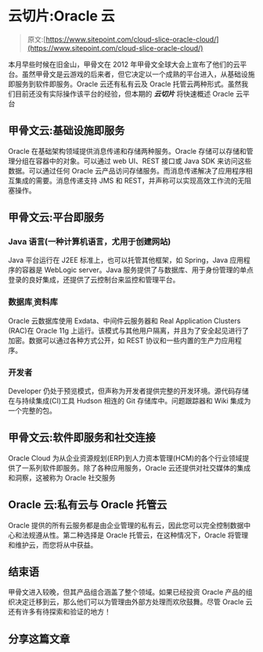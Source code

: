 # 云切片:Oracle 云

> 原文:[https://www.sitepoint.com/cloud-slice-oracle-cloud/](https://www.sitepoint.com/cloud-slice-oracle-cloud/)

本月早些时候在旧金山，甲骨文在 2012 年甲骨文全球大会上宣布了他们的云平台。虽然甲骨文是云游戏的后来者，但它决定以一个成熟的平台进入，从基础设施即服务到软件即服务。Oracle 云还有私有云及 Oracle 托管云两种形式。虽然我们目前还没有实际操作该平台的经验，但本期的 ***云切片*** 将快速概述 Oracle 云平台

## 甲骨文云:基础设施即服务

Oracle 在基础架构领域提供消息传递和存储两种服务。Oracle 存储可以存储和管理分组在容器中的对象。可以通过 web UI、REST 接口或 Java SDK 来访问这些数据。可以通过任何 Oracle 云产品访问存储服务。而消息传递解决了应用程序相互集成的需要。消息传递支持 JMS 和 REST，并声称可以实现高效工作流的无阻塞操作。

## 甲骨文云:平台即服务

### Java 语言(一种计算机语言，尤用于创建网站)

Java 平台运行在 J2EE 标准上，也可以托管其他框架，如 Spring，Java 应用程序的容器是 WebLogic server。Java 服务提供了与数据库、用于身份管理的单点登录的良好集成，还提供了云控制台来监控和管理平台。

### 数据库ˌ资料库

Oracle 云数据库使用 Exdata、中间件云服务器和 Real Application Clusters (RAC)在 Oracle 11g 上运行。该模式与其他用户隔离，并且为了安全起见进行了加密。数据可以通过各种方式公开，如 REST 协议和一些内置的生产力应用程序。

### 开发者

Developer 仍处于预览模式，但声称为开发者提供完整的开发环境。源代码存储在与持续集成(CI)工具 Hudson 相连的 Git 存储库中。问题跟踪器和 Wiki 集成为一个完整的包。

## 甲骨文云:软件即服务和社交连接

Oracle Cloud 为从企业资源规划(ERP)到人力资本管理(HCM)的各个行业领域提供了一系列软件即服务。除了各种应用服务，Oracle 云还提供对社交媒体的集成和洞察，这被称为 Oracle 社交服务

## Oracle 云:私有云与 Oracle 托管云

Oracle 提供的所有云服务都是由企业管理的私有云，因此您可以完全控制数据中心和法规遵从性。第二种选择是 Oracle 托管云，在这种情况下，Oracle 将管理和维护云，而您将从中获益。

## 结束语

甲骨文进入较晚，但其产品组合涵盖了整个领域。如果已经投资 Oracle 产品的组织决定迁移到云，那么他们可以为管理由外部方处理而欢欣鼓舞。尽管 Oracle 云还有许多有待探索和验证的地方！

## 分享这篇文章